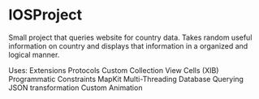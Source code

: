 # IOSProject
Small project that queries website for country data. Takes random useful information on country and displays that information in a organized and logical manner.

Uses:
Extensions
Protocols
Custom Collection View Cells (XIB)
Programmatic Constraints
MapKit
Multi-Threading
Database Querying
JSON transformation
Custom Animation
